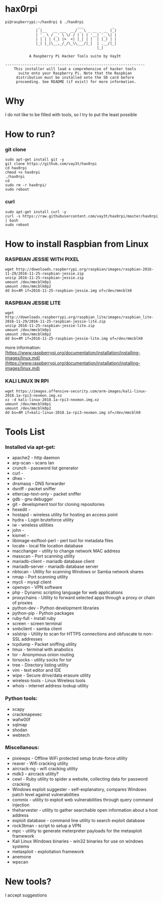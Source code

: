 # hax0rpi
```
pi@raspberrypi:~/hax0rpi $ ./hax0rpi 
               _                 ___             _              
              | |__   __ ___  __/ _ \ _ __ _ __ (_)             
              | '_ \ / _' \ \/ / | | | '__| '_ \| |             
              | | | | (_| |>  <| |_| | |  | |_) | |             
              |_| |_|\__,_/_/\_\\___/|_|  | .__/|_|             
                                          |_|                   
               
           A Raspberry Pi Hacker Tools suite by Vay3t           

----------------------------------------------------------------
    This installer will load a comprehensive of hacker tools    
      suite onto your Raspberry Pi. Note that the Raspbian      
     distribution must be installed onto the SD card before     
     proceeding. See README (if exist) for more information.
```

# Why
I do not like to be filled with tools, so I try to put the least possible

# How to run?

### git clone
```
sudo apt-get install git -y
git clone https://github.com/vay3t/hax0rpi
cd hax0rpi
chmod +x hax0rpi
./hax0rpi
cd
sudo rm -r hax0rpi/
sudo reboot
```

### curl
```
sudo apt-get install curl -y
curl -s https://raw.githubusercontent.com/vay3t/hax0rpi/master/hax0rpi | bash
sudo reboot
```

# How to install Raspbian from Linux

### RASPBIAN JESSIE WITH PIXEL
```
wget http://downloads.raspberrypi.org/raspbian/images/raspbian-2016-11-29/2016-11-25-raspbian-jessie.zip
unzip 2016-11-25-raspbian-jessie.zip
umount /dev/mmcblk0p1
umount /dev/mmcblk0p2
dd bs=4M if=2016-11-25-raspbian-jessie.img of=/dev/mmcblk0
```

### RASPBIAN JESSIE LITE
```
wget http://downloads.raspberrypi.org/raspbian_lite/images/raspbian_lite-2016-11-29/2016-11-25-raspbian-jessie-lite.zip
unzip 2016-11-25-raspbian-jessie-lite.zip
umount /dev/mmcblk0p1
umount /dev/mmcblk0p2
dd bs=4M if=2016-11-25-raspbian-jessie-lite.img of=/dev/mmcblk0
```

more information: [https://www.raspberrypi.org/documentation/installation/installing-images/linux.md](https://www.raspberrypi.org/documentation/installation/installing-images/linux.md)

### KALI LINUX IN RPI
```
wget https://images.offensive-security.com/arm-images/kali-linux-2018.1a-rpi3-nexmon.img.xz
xz -d kali-linux-2018.1a-rpi3-nexmon.img.xz
umount /dev/mmcblk0p1
umount /dev/mmcblk0p2
dd bs=4M if=kali-linux-2018.1a-rpi3-nexmon.img of=/dev/mmcblk0
```

# Tools List

### Installed via apt-get:
 * apache2 - http daemon
 * arp-scan - scans lan
 * crunch - password list generator
 * curl -
 * dhex -
 * dnsmasq - DNS forwarder
 * dsniff - packet sniffer
 * ettercap-text-only - packet sniffer
 * gdb - gnu debugger
 * git - development tool for cloning repositories
 * hexedit -
 * hostapd - wireless utility for hosting an access point
 * hydra - Login bruteforce utility
 * iw - wireless utilities
 * john -
 * kismet -
 * libimage-exiftool-perl - perl tool for metadata files
 * locate - local file location database
 * macchanger - utility to change network MAC address
 * masscan - Port scanning utility
 * mariadb-client - mariadb database client
 * mariadb-server - mariadb database server
 * nbtscan - Utility for scanning Windows or Samba network shares
 * nmap - Port scanning utility
 * mycli - mysql client
 * openvpn - VPN software
 * php - Dynamic scripting language for web applications
 * proxychains - Utility to forward selected apps through a proxy or chain of proxies
 * python-dev - Python development libraries
 * python-pip - Python packages
 * ruby-full - install ruby
 * screen - screen terminal
 * smbclient - samba client
 * sslstrip - Utility to scan for HTTPS connections and obfuscate to non-SSL addresses
 * tcpdump - Packet sniffing utility
 * tmux - terminal with anabolics
 * tor - Anonymous onion routing
 * torsocks - utility socks for tor
 * tree - Directory listing utility
 * vim - text editor and IDE
 * wipe - Secure drive/data erasure utility
 * wireless-tools - Linux Wireless tools
 * whois - internet address lookup utility


### Python tools:
 * scapy
 * crackmapexec
 * wafw00f
 * sqlmap
 * shodan
 * webtech

### Miscellanous:
 * pixiewps - Offline WiFi protected setup brute-force utility
 * reaver - Wifi cracking utility
 * aircrack-ng - wifi cracking utility
 * mdk3 - aircrack utility?
 * cewl - Ruby utility to spider a website, collecting data for password cracking
 * Windows exploit suggester - self-explanatory, compares Windows patch level against vulnerabilities
 * commix - utility to exploit web vulnerabilities through query command injection
 * theharvester - utility to gather searchable open information about a host address
 * exploit database - command line utility to search exploit database
 * rock3tman - script to setup a VPN
 * mpc - utility to generate meterpreter payloads for the metasploit framework
 * Kali Linux Windows binaries - win32 binaries for use on windows systems
 * metasploit - exploitation framework
 * anemone
 * wpscan



# New tools?
I accept suggestions
